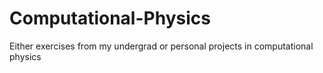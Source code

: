 # Computational-Physics
Either exercises from my undergrad or personal projects in computational physics
